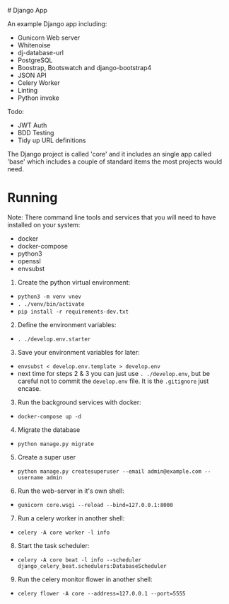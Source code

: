 # Django App

An example Django app including:

- Gunicorn Web server
- Whitenoise
- dj-database-url
- PostgreSQL
- Boostrap, Bootswatch and django-bootstrap4
- JSON API
- Celery Worker
- Linting
- Python invoke

Todo:
- JWT Auth
- BDD Testing
- Tidy up URL definitions

The Django project is called 'core' and it includes an single app called
'base' which includes a couple of standard items the most projects would
need.

# Running

Note: There command line tools and services that you will
      need to have installed on your system:

 - docker
 - docker-compose
 - python3
 - openssl
 - envsubst

1. Create the python virtual environment:
  - `python3 -m venv vnev`
  - `. ./venv/bin/activate`
  - `pip install -r requirements-dev.txt`
2. Define the environment variables:
  - `. ./develop.env.starter`
3. Save your environment variables for later:
  - `envsubst < develop.env.template > develop.env`
  -  next time for steps 2 & 3 you can just use `. ./develop.env`, but be
     careful not to commit the `develop.env` file. It is the `.gitignore`
     just encase.
3. Run the background services with docker:
  - `docker-compose up -d`
4. Migrate the database
  - `python manage.py migrate`
5. Create a super user
  - `python manage.py createsuperuser --email admin@example.com --username admin`
6. Run the web-server in it's own shell:
  - `gunicorn core.wsgi --reload --bind=127.0.0.1:8000`
7. Run a celery worker in another shell:
  - `celery -A core worker -l info`
8. Start the task scheduler:
  - `celery -A core beat -l info --scheduler django_celery_beat.schedulers:DatabaseScheduler`
9. Run the celery monitor flower in another shell:
  - `celery flower -A core --address=127.0.0.1 --port=5555`
